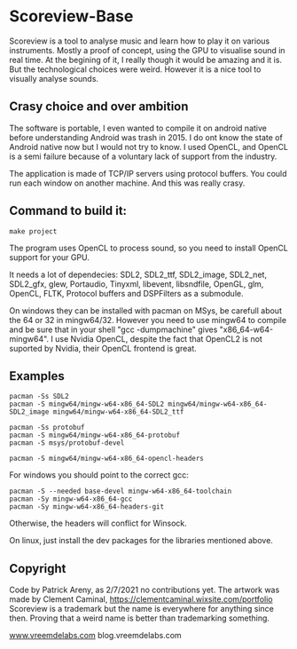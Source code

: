 # Scoreview-Base

Scoreview is a tool to analyse music and learn how to play it on various instruments.
Mostly a proof of concept, using the GPU to visualise sound in real time.
At the begining of it, I really though it would be amazing and it is. But the technological choices
were weird. However it is a nice tool to visually analyse sounds.

## Crasy choice and over ambition

The software is portable, I even wanted to compile it on android native before understanding Android was trash in 2015.
I do ont know the state of Android native now but I would not try to know.
I used OpenCL, and OpenCL is a semi failure because of a voluntary lack of support from the industry.

The application is made of TCP/IP servers using protocol buffers.
You could run each window on another machine. And this was really crasy.

## Command to build it:

```
make project
```

The program uses OpenCL to process sound, so you need to install OpenCL support for your GPU.

It needs a lot of dependecies: SDL2, SDL2_ttf, SDL2_image, SDL2_net, SDL2_gfx, glew, Portaudio, Tinyxml, libevent, libsndfile, OpenGL, glm, OpenCL, FLTK, Protocol buffers and DSPFilters as a submodule.

On windows they can be installed with pacman on MSys, be carefull about the 64 or 32 in mingw64/32.
However you need to use mingw64 to compile and be sure that in your shell "gcc -dumpmachine" gives "x86_64-w64-mingw64".
I use Nvidia OpenCL, despite the fact that OpenCL2 is not suported by Nvidia, their OpenCL frontend is great.

## Examples

```
pacman -Ss SDL2
pacman -S mingw64/mingw-w64-x86_64-SDL2 mingw64/mingw-w64-x86_64-SDL2_image mingw64/mingw-w64-x86_64-SDL2_ttf

pacman -Ss protobuf
pacman -S mingw64/mingw-w64-x86_64-protobuf
pacman -S msys/protobuf-devel

pacman -S mingw64/mingw-w64-x86_64-opencl-headers
```

For windows you should point to the correct gcc:

```
pacman -S --needed base-devel mingw-w64-x86_64-toolchain
pacman -Sy mingw-w64-x86_64-gcc
pacman -Sy mingw-w64-x86_64-headers-git
```

Otherwise, the headers will conflict for Winsock.

On linux, just install the dev packages for the libraries mentioned above.

## Copyright

Code by Patrick Areny, as 2/7/2021 no contributions yet.
The artwork was made by Clement Caminal, https://clementcaminal.wixsite.com/portfolio
Scoreview is a trademark but the name is everywhere for anything since then. Proving that a weird name is better than trademarking something.

www.vreemdelabs.com
blog.vreemdelabs.com
